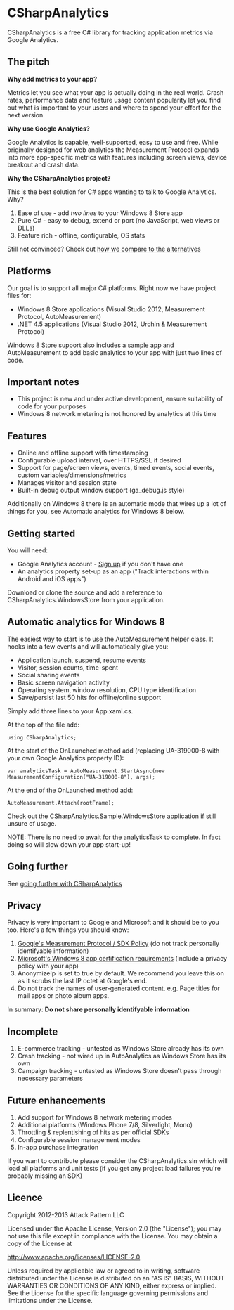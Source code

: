 CSharpAnalytics
===============

CSharpAnalytics is a free C# library for tracking application metrics via Google Analytics.

The pitch
---------

**Why add metrics to your app?**

Metrics let you see what your app is actually doing in the real world. Crash rates, performance data and feature usage content popularity let you find out what is important to your users and where to spend your effort for the next version.

**Why use Google Analytics?**

Google Analytics is capable, well-supported, easy to use and free. While originally designed for web analytics the Measurement Protocol expands into more app-specific metrics with features including screen views, device breakout and crash data.

**Why the CSharpAnalytics project?**

This is the best solution for C# apps wanting to talk to Google Analytics. Why?

1. Ease of use - add *two lines* to your Windows 8 Store app
1. Pure C# - easy to debug, extend or port (no JavaScript, web views or DLLs)
1. Feature rich - offline, configurable, OS stats

Still not convinced? Check out [how we compare to the alternatives](https://github.com/AttackPattern/CSharpAnalytics/wiki/Comparison)

Platforms
---------
Our goal is to support all major C# platforms. Right now we have project files for:

* Windows 8 Store applications (Visual Studio 2012, Measurement Protocol, AutoMeasurement)
* .NET 4.5 applications (Visual Studio 2012, Urchin & Measurement Protocol)

Windows 8 Store support also includes a sample app and AutoMeasurement to add basic analytics to your app with just two lines of code.

Important notes
---------------
* This project is new and under active development, ensure suitability of code for your purposes
* Windows 8 network metering is not honored by analytics at this time

Features
--------
* Online and offline support with timestamping
* Configurable upload interval, over HTTPS/SSL if desired
* Support for page/screen views, events, timed events, social events, custom variables/dimensions/metrics
* Manages visitor and session state
* Built-in debug output window support (ga_debug.js style)

Additionally on Windows 8 there is an automatic mode that wires up a lot of things for you, see Automatic analytics for Windows 8 below.

Getting started
---------------
You will need:

* Google Analytics account - [Sign up](http://analytics.google.com) if you don't have one
* An analytics property set-up as an app ("Track interactions within Android and iOS apps")

Download or clone the source and add a reference to CSharpAnalytics.WindowsStore from your application.

Automatic analytics for Windows 8
---------------------------------
The easiest way to start is to use the AutoMeasurement helper class. It hooks into a few events and will automatically give you:

* Application launch, suspend, resume events
* Visitor, session counts, time-spent
* Social sharing events
* Basic screen navigation activity
* Operating system, window resolution, CPU type identification
* Save/persist last 50 hits for offline/online support

Simply add three lines to your App.xaml.cs.

At the top of the file add:

`using CSharpAnalytics;`

At the start of the OnLaunched method add (replacing UA-319000-8 with your own Google Analytics property ID):

`var analyticsTask = AutoMeasurement.StartAsync(new MeasurementConfiguration("UA-319000-8"), args);`

At the end of the OnLaunched method add:

`AutoMeasurement.Attach(rootFrame);`

Check out the CSharpAnalytics.Sample.WindowsStore application if still unsure of usage.

NOTE: There is no need to await for the analyticsTask to complete. In fact doing so will slow down your app start-up!

Going further
-------------
See [going further with CSharpAnalytics](https://github.com/AttackPattern/CSharpAnalytics/wiki/Going-further)

Privacy
-------
Privacy is very important to Google and Microsoft and it should be to you too. Here's a few things you should know:

1. [Google's Measurement Protocol / SDK Policy](https://developers.google.com/analytics/devguides/collection/protocol/policy) (do not track personally identifyable information)
1. [Microsoft's Windows 8 app certification requirements](http://msdn.microsoft.com/en-us/library/windows/apps/hh694083.aspx) (include a privacy policy with your app)
1. AnonymizeIp is set to true by default. We recommend you leave this on as it scrubs the last IP octet at Google's end.
1. Do not track the names of user-generated content. e.g. Page titles for mail apps or photo album apps.
 
In summary: **Do not share personally identifyable information**

Incomplete
----------
1. E-commerce tracking - untested as Windows Store already has its own
2. Crash tracking - not wired up in AutoAnalytics as Windows Store has its own 
3. Campaign tracking - untested as Windows Store doesn't pass through necessary parameters

Future enhancements
-------------------
1. Add support for Windows 8 network metering modes
1. Additional platforms (Windows Phone 7/8, Silverlight, Mono)
1. Throttling & replentishing of hits as per official SDKs
1. Configurable session management modes
1. In-app purchase integration

If you want to contribute please consider the CSharpAnalytics.sln which will load all platforms and unit tests (if you get any project load failures you're probably missing an SDK)

Licence
-------
Copyright 2012-2013 Attack Pattern LLC

Licensed under the Apache License, Version 2.0 (the "License"); you may not use this file except in compliance with the License. You may obtain a copy of the License at

http://www.apache.org/licenses/LICENSE-2.0

Unless required by applicable law or agreed to in writing, software distributed under the License is distributed on an "AS IS" BASIS, WITHOUT WARRANTIES OR CONDITIONS OF ANY KIND, either express or implied. See the License for the specific language governing permissions and limitations under the License.
